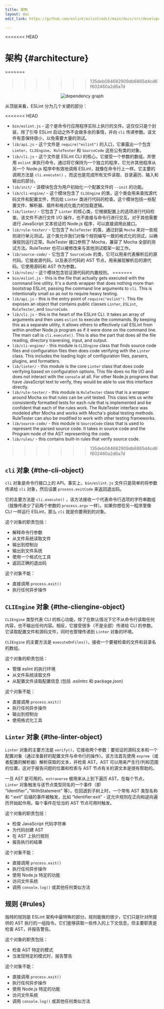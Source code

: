 ```yaml
---
title: 架构
layout: doc
edit_link: https://github.com/eslint/eslint/edit/main/docs/src/developer-guide/architecture/index.md

---
```

<<<<<<< HEAD
<!-- Note: No pull requests accepted for this file. See README.md in the root directory for details. -->

# 架构 {#architecture}
=======
>>>>>>> 135deb084682909db6865d4cd6f602460a2d6a7d

<center><img alt="dependency graph" src="dependency.svg"></center>

从顶层来看，ESLint 分为几个关键的部分：

<<<<<<< HEAD
* `bin/eslint.js` - 这个是命令行应用程序实际上执行的文件。这仅仅只是个封装，除了引导 ESLint 启动之外不会做多余的事情，并向 `cli` 传递参数。该文件有意保持很小，以免需要大量的测试。
* `lib/api.js` - 这个文件是 `require("eslint")` 的入口，它暴露出一个包含 `Linter`、`CLIEngine`、`RuleTester` 和 `SourceCode` 这些公有类的对象。
* `lib/cli.js` - 这个文件是 ESLint CLI 的核心，它接受一个参数的数组，并使用 `eslint` 来执行命令，通过将它保持为一个独立的程序，它允许其他程序从另一个 Node.js 程序中有效地调用 ESLint，就像在命令行上一样。它主要的调用方法是 `cli.execute()` ，而这也是完成所有文件读取、目录遍历、输入和输出的部分。
* `lib/init/` - 该模块包含为用户初始化一个配置文件的 `--init` 的功能。
* `lib/cli-engine/` - 这个模块包含了 `CLIEngine` 的类，这个类会用来查找源代码文件和配置文件，然后给 `Linter` 类进行代码的检查。这个模块包括一些配置文件、解析器、插件和格式化能力的加载逻辑。
* `lib/linter/` - 它包含了 `Linter` 的核心类，它根据配置上的选项进行代码检查。该文件不进行文件 I/O 操作，也不直接与命令行进行交互。对于其他需要进行 JavaScript 文本验证的 Node.js 程序，可以直接调用此接口。
* `lib/rule-tester/` - 它包含了 `RuleTester` 的类，通过封装 `Mocha` 来对一些规则进行单元测试。这个类允许我们对每个规则编写一致的格式化的测试，以确保规则运行正常。RuleTester 接口参照了 Mocha，兼容了 Mocha 全部的测试方法。RuleTester 也可以被修改来与其他测试框架一起工作。
* `lib/source-code/` - 它包含了 `SourceCode` 的类，它可以用来代表解析后的源代码。它接收源代码，以及表示代码的 AST 节点，用来展现解析后的源代码。它使用源码和 AST 作为参数。
* `lib/rules/` - 这个模块包含验证源代码的内置规则。
=======
* `bin/eslint.js` - this is the file that actually gets executed with the command line utility. It's a dumb wrapper that does nothing more than bootstrap ESLint, passing the command line arguments to `cli`. This is intentionally small so as not to require heavy testing.
* `lib/api.js` - this is the entry point of `require("eslint")`. This file exposes an object that contains public classes `Linter`, `ESLint`, `RuleTester`, and `SourceCode`.
* `lib/cli.js` - this is the heart of the ESLint CLI. It takes an array of arguments and then uses `eslint` to execute the commands. By keeping this as a separate utility, it allows others to effectively call ESLint from within another Node.js program as if it were done on the command line. The main call is `cli.execute()`. This is also the part that does all the file reading, directory traversing, input, and output.
* `lib/cli-engine/` - this module is `CLIEngine` class that finds source code files and configuration files then does code verifying with the `Linter` class. This includes the loading logic of configuration files, parsers, plugins, and formatters.
* `lib/linter/` - this module is the core `Linter` class that does code verifying based on configuration options. This file does no file I/O and does not interact with the `console` at all. For other Node.js programs that have JavaScript text to verify, they would be able to use this interface directly.
* `lib/rule-tester/` - this module is `RuleTester` class that is a wrapper around Mocha so that rules can be unit tested. This class lets us write consistently formatted tests for each rule that is implemented and be confident that each of the rules work. The RuleTester interface was modeled after Mocha and works with Mocha's global testing methods. RuleTester can also be modified to work with other testing frameworks.
* `lib/source-code/` - this module is `SourceCode` class that is used to represent the parsed source code. It takes in source code and the Program node of the AST representing the code.
* `lib/rules/` - this contains built-in rules that verify source code.
>>>>>>> 135deb084682909db6865d4cd6f602460a2d6a7d

## `cli` 对象 {#the-cli-object}

`cli` 对象是命令行接口上的 API。事实上，`bin/eslint.js` 文件只是简单的将参数传递给 `cli` 对象，然后设置 `process.exitCode` 来返回退出码。

它的主要方法是 `cli.execute()` ，该方法接收一个代表命令行选项的字符串数组（就像传递少了前两个参数的 `process.argv` 一样）。如果你想在另一程序里像 CLI 一样运行 ESLint，那么 `cli` 就是你要用到的对象。

这个对象的职责包括：

* 解释命令行参数
* 从文件系统读取文件
* 输出到控制台
* 输出到文件系统
* 使用一个格式化工具
* 返回正确的退出码

这个对象不能：

* 直接调用 `process.exit()`
* 执行任何异步操作

## `CLIEngine` 对象 {#the-cliengine-object}

`CLIEngine` 类型代表 CLI 的核心功能，除了在默认情况下它不从命令行读取任何内容，也不输出任何内容。相反，它接受很多（不是全部）传递给 CLI 的参数。它读取配置文件和源码文件，同时也管理传递到 `Linter` 对象的环境。

`CLIEngine` 的主要方法是 `executeOnFiles()`，接收一个要被检查的文件和目录名的数组。

这个对象的职责包括：

* 管理 eslint 的执行环境
* 从文件系统读取文件
* 从配置文件读取配置信息 (包括 .eslintrc 和 package.json)

这个对象不能：

* 直接调用 `process.exit()`
* 执行任何异步操作
* 输出到控制台
* 使用格式化工具

## `Linter` 对象 {#the-linter-object}

`Linter` 对象的主要方法是 `verify()`，它接收两个参数：要验证的源码文本和一个配置对象（通过准备好的配置文件与命令行的操作）。该方法首先使用 `espree`（或者配置的解析器）解析获取的文本，并检索 AST。AST 可以用来产生行/列和范围的位置，这对于报告问题的位置和检索与 AST 节点有关的源文本是很有帮助的。

一旦 AST 是可用的，`estraverse` 被用来从上到下遍历 AST。在每个节点，`Linter` 对象触发与该节点类型同名的一个事件（即 “Identifier”，”WithStatement” 等）。在回退到子树上时，一个带有 AST 类型名称和 “:exit” 后缀的事件被触发，比如 “Identifier:exit” - 这允许规则在正向和逆向遍历开始起作用。每个事件在恰当的 AST 节点可用时触发。

这个对象的职责包括：

* 检查 JavaScript 代码字符串
* 为代码创建 AST
* 在 AST 上执行规则
* 报告执行的结果

这个对象不能：

* 直接调用 `process.exit()`
* 执行任何异步操作
* 使用 Node.js 特定的功能
* 访问文件系统
* 调用 `console.log()` 或其他任何类似方法

## 规则 {#rules}

独特的规则是 ESLint 架构中最特殊的部分。规则能做的很少，它们只是针对所提供的 AST 执行的一组指令。它们能够获取一些传入的上下文信息，但主要职责是检查 AST，并报告警告。

这个对象的职责包括：

* 检查 AST 特定的模式
* 当发现特定的模式时，报告警告

这个对象不能：

* 直接调用 `process.exit()`
* 执行任何异步操作
* 使用 Node.js 特定的功能
* 访问文件系统
* 调用 `console.log()` 或其他任何类似方法
